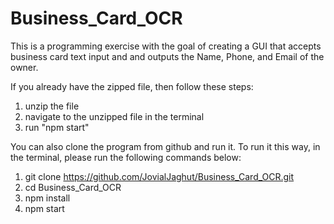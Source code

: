 # Business_Card_OCR
This is a programming exercise with the goal of creating a GUI that accepts business card text input and and outputs the Name, Phone, and Email of the owner. 

If you already have the zipped file, then follow these steps:

1) unzip the file
2) navigate to the unzipped file in the terminal
3) run "npm start" 

You can also clone the program from github and run it. To run it this way, in the terminal, please run the following commands below:

1) git clone https://github.com/JovialJaghut/Business_Card_OCR.git
2) cd Business_Card_OCR
3) npm install
4) npm start
